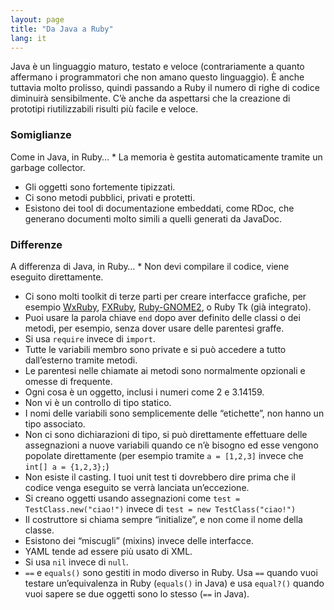 ```yaml
---
layout: page
title: "Da Java a Ruby"
lang: it
---
```


Java è un linguaggio maturo, testato e veloce (contrariamente a quanto
affermano i programmatori che non amano questo linguaggio). È anche
tuttavia molto prolisso, quindi passando a Ruby il numero di righe di
codice diminuirà sensibilmente. C’è anche da aspettarsi che la creazione
di prototipi riutilizzabili risulti più facile e veloce.

### Somiglianze

 Come in Java, in Ruby… * La memoria è gestita automaticamente tramite un garbage collector.
* Gli oggetti sono fortemente tipizzati.
* Ci sono metodi pubblici, privati e protetti.
* Esistono dei tool di documentazione embeddati, come RDoc, che generano
  documenti molto simili a quelli generati da JavaDoc.

### Differenze

 A differenza di Java, in Ruby… * Non devi compilare il codice, viene eseguito direttamente.
* Ci sono molti toolkit di terze parti per creare interfacce grafiche,
  per esempio [WxRuby][1], [FXRuby][2], [Ruby-GNOME2][3], o Ruby Tk (già
  integrato).
* Puoi usare la parola chiave `end` dopo aver definito delle classi o
  dei metodi, per esempio, senza dover usare delle parentesi graffe.
* Si usa `require` invece di `import`.
* Tutte le variabili membro sono private e si può accedere a tutto
  dall’esterno tramite metodi.
* Le parentesi nelle chiamate ai metodi sono normalmente opzionali e
  omesse di frequente.
* Ogni cosa è un oggetto, inclusi i numeri come 2 e 3.14159.
* Non vi è un controllo di tipo statico.
* I nomi delle variabili sono semplicemente delle “etichette”, non hanno
  un tipo associato.
* Non ci sono dichiarazioni di tipo, si può direttamente effettuare
  delle assegnazioni a nuove variabili quando ce n’è bisogno ed esse
  vengono popolate direttamente (per esempio tramite `a = [1,2,3]`
  invece che `int[] a = {1,2,3};`)
* Non esiste il casting. I tuoi unit test ti dovrebbero dire prima che
  il codice venga eseguito se verrà lanciata un’eccezione.
* Si creano oggetti usando assegnazioni come `test =
  TestClass.new("ciao!")` invece di `test = new TestClass("ciao!")`
* Il costruttore si chiama sempre “initialize”, e non come il nome della
  classe.
* Esistono dei “miscugli” (mixins) invece delle interfacce.
* YAML tende ad essere più usato di XML.
* Si usa `nil` invece di `null`.
* `==` e `equals()` sono gestiti in modo diverso in Ruby. Usa `==`
  quando vuoi testare un’equivalenza in Ruby (`equals()` in Java) e usa
  `equal?()` quando vuoi sapere se due oggetti sono lo stesso (`==` in
  Java).



[1]: http://wxruby.rubyforge.org/wiki/wiki.pl
[2]: http://www.fxruby.org/
[3]: http://ruby-gnome2.sourceforge.jp/
